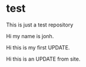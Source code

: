 # test
This is just a test repository

Hi my name is jonh.

Hi this is my first UPDATE.

Hi this is an UPDATE from site.
